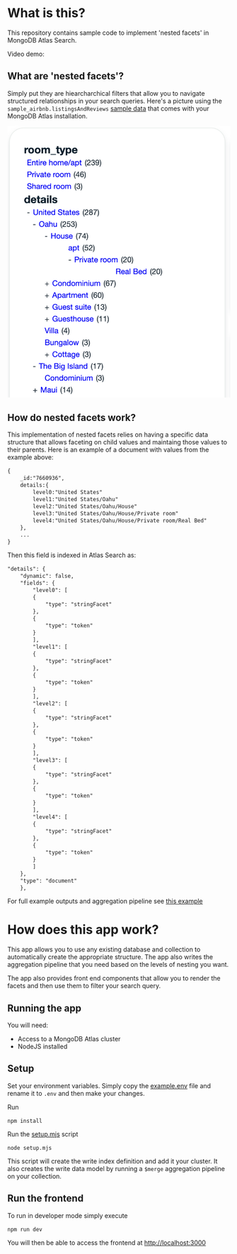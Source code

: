 # What is this?
This repository contains sample code to implement 'nested facets' in MongoDB Atlas Search.

Video demo:

## What are 'nested facets'?
Simply put they are hiearcharchical filters that allow you to navigate structured relationships in your search queries. Here's a picture using the `sample_airbnb.listingsAndReviews` [sample data](https://www.mongodb.com/docs/atlas/sample-data/) that comes with your MongoDB Atlas installation.

![nested_facets](screenshots/nested_facets.png)

## How do nested facets work?
This implementation of nested facets relies on having a specific data structure that allows faceting on child values and maintaing those values to their parents. Here is an example of a document with values from the example above:

```
{
    _id:"7660936",
    details:{
        level0:"United States"
        level1:"United States/Oahu"
        level2:"United States/Oahu/House"
        level3:"United States/Oahu/House/Private room"
        level4:"United States/Oahu/House/Private room/Real Bed"
    },
    ...
}
```

Then this field is indexed in Atlas Search as:

```
"details": {
    "dynamic": false,
    "fields": {
        "level0": [
        {
            "type": "stringFacet"
        },
        {
            "type": "token"
        }
        ],
        "level1": [
        {
            "type": "stringFacet"
        },
        {
            "type": "token"
        }
        ],
        "level2": [
        {
            "type": "stringFacet"
        },
        {
            "type": "token"
        }
        ],
        "level3": [
        {
            "type": "stringFacet"
        },
        {
            "type": "token"
        }
        ],
        "level4": [
        {
            "type": "stringFacet"
        },
        {
            "type": "token"
        }
        ]
    },
    "type": "document"
    },
```

For full example outputs and aggregation pipeline see [this example](EXAMPLE.MD)

# How does this app work?
This app allows you to use any existing database and collection to automatically create the appropriate structure. The app also writes the aggregation pipeline that you need based on the levels of nesting you want.

The app also provides front end components that allow you to render the facets and then use them to filter your search query.

## Running the app
You will need:
* Access to a MongoDB Atlas cluster
* NodeJS installed

## Setup
Set your environment variables. Simply copy the [example.env](example.env) file and rename it to `.env` and then make your changes.

Run
```
npm install
```

Run the [setup.mjs](setup.mjs) script
```
node setup.mjs
```

This script will create the write index definition and add it your cluster. It also creates the write data model by running a `$merge` aggregation pipeline on your collection.

## Run the frontend
To run in developer mode simply execute
```
npm run dev
```

You will then be able to access the frontend at [http://localhost:3000](http://localhost:3000)




